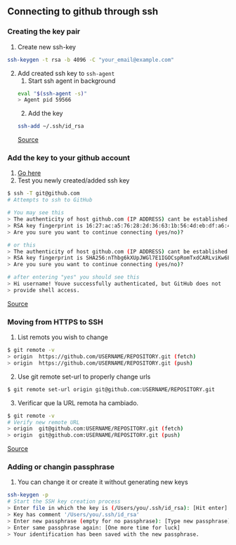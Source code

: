## Connecting to github through ssh

### Creating the key pair
1. Create new ssh-key
```bash
ssh-keygen -t rsa -b 4096 -C "your_email@example.com"
```
2. Add created ssh key to `ssh-agent`
    1. Start ssh agent in background
    ```bash
    eval "$(ssh-agent -s)"
    > Agent pid 59566
    ```
    2. Add the key
    ```bash
    ssh-add ~/.ssh/id_rsa
    ```
    [Source](https://help.github.com/en/github/authenticating-to-github/generating-a-new-ssh-key-and-adding-it-to-the-ssh-agent)

### Add the key to your github  account
1. [Go here](https://help.github.com/en/github/authenticating-to-github/adding-a-new-ssh-key-to-your-github-account)
2. Test you newly created/added ssh key
```bash
$ ssh -T git@github.com
# Attempts to ssh to GitHub

# You may see this
> The authenticity of host github.com (IP ADDRESS) cant be established.
> RSA key fingerprint is 16:27:ac:a5:76:28:2d:36:63:1b:56:4d:eb:df:a6:48.
> Are you sure you want to continue connecting (yes/no)?

# or this
> The authenticity of host github.com (IP ADDRESS) cant be established.
> RSA key fingerprint is SHA256:nThbg6kXUpJWGl7E1IGOCspRomTxdCARLviKw6E5SY8.
> Are you sure you want to continue connecting (yes/no)?

# after entering "yes" you should see this
> Hi username! Youve successfully authenticated, but GitHub does not
> provide shell access.
```
[Source](https://help.github.com/en/github/authenticating-to-github/testing-your-ssh-connection)

### Moving from HTTPS to SSH

1. List remots you wish to change
```bash
$ git remote -v
> origin  https://github.com/USERNAME/REPOSITORY.git (fetch)
> origin  https://github.com/USERNAME/REPOSITORY.git (push)
```
2. Use git remote set-url to properly change urls
```bash
$ git remote set-url origin git@github.com:USERNAME/REPOSITORY.git
```
3. Verificar que la URL remota ha cambiado.
```bash
$ git remote -v
# Verify new remote URL
> origin  git@github.com:USERNAME/REPOSITORY.git (fetch)
> origin  git@github.com:USERNAME/REPOSITORY.git (push)
```
[Source](https://help.github.com/es/github/using-git/changing-a-remotes-url#switching-remote-urls-from-https-to-ssh)

### Adding or changin passphrase

1. You can change it or create it without generating new keys
```bash
ssh-keygen -p
# Start the SSH key creation process
> Enter file in which the key is (/Users/you/.ssh/id_rsa): [Hit enter]
> Key has comment '/Users/you/.ssh/id_rsa'
> Enter new passphrase (empty for no passphrase): [Type new passphrase]
> Enter same passphrase again: [One more time for luck]
> Your identification has been saved with the new passphrase.
```
